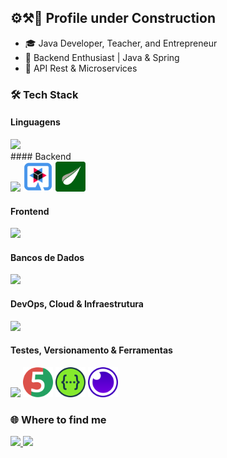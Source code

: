 ## ⚙️⚒️🔭 Profile under Construction
- 🎓 Java Developer, Teacher, and Entrepreneur  
- 🍵 Backend Enthusiast | Java & Spring  
- 🏹 API Rest & Microservices  

### 🛠️ Tech Stack
#### Linguagens
<div align="left">
  <img src="https://skillicons.dev/icons?i=java,python" />
</div>
#### Backend
<div align="left"size="15">
  <img src="https://skillicons.dev/icons?i=spring,hibernate,maven,kafka" />
  <img src="https://raw.githubusercontent.com/devicons/devicon/master/icons/quarkus/quarkus-original.svg" alt="Quarkus" height="48" />
  <img src="https://raw.githubusercontent.com/devicons/devicon/master/icons/thymeleaf/thymeleaf-original.svg" alt="Thymeleaf" height="48" />
</div>


#### Frontend
<div align="left">
  <img src="https://skillicons.dev/icons?i=angular,html,css" />
</div>

#### Bancos de Dados
<div align="left">
  <img src="https://skillicons.dev/icons?i=mysql,postgresql" />
</div>

#### DevOps, Cloud & Infraestrutura
<div align="left">
  <img src="https://skillicons.dev/icons?i=docker,kubernetes,aws,ubuntu" />
</div>

#### Testes, Versionamento & Ferramentas
<div align="left">
  <img src="https://skillicons.dev/icons?i=postman,git,github,idea" />
  <img src="https://raw.githubusercontent.com/devicons/devicon/master/icons/junit/junit-original.svg" alt="JUnit" height="48" />
  <img src="https://raw.githubusercontent.com/devicons/devicon/master/icons/swagger/swagger-original.svg" alt="Swagger" height="48" />
  <img src="https://raw.githubusercontent.com/devicons/devicon/master/icons/insomnia/insomnia-original.svg" alt="Insomnia" height="48" />
</div>

### 🌐 Where to find me
<div align="left">
  <a href="https://discord.com/channels/@me/1031649002757824533" target="_blank">
    <img src="https://skillicons.dev/icons?i=discord" height="48"/>
  </a>
  <a href="https://www.linkedin.com/in/vpelizzari/" target="_blank">
    <img src="https://skillicons.dev/icons?i=linkedin" height="48"/>
  </a>
</div>
